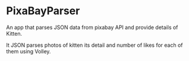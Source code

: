 # PixaBayParser
An app that parses JSON data from pixabay API and provide details of Kitten.

It JSON parses photos of kitten its detail and number of likes for each of them using Volley.
